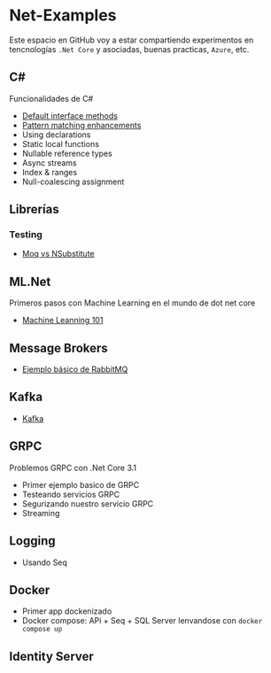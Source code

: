 # Net-Examples

Este espacio en GitHub voy a estar compartiendo experimentos en tencnologías `.Net Core` y asociadas, buenas practicas, `Azure`, etc.

## C# 

Funcionalidades de C#

* [Default interface methods](./csharp-8/InterfaceDefaultMethods.md)
* [Pattern matching enhancements](./csharp-8/InterfaceDefaultMethods.md)
* Using declarations
* Static local functions
* Nullable reference types
* Async streams
* Index & ranges
* Null-coalescing assignment

## Librerías

### Testing
* [Moq vs NSubstitute](/libraries/testing/MoqVsNSubstitute/README.md)

## ML.Net

Primeros pasos con Machine Learning en el mundo de dot net core

* [Machine Leanning 101](./ml.net/README.md)

## Message Brokers

* [Ejemplo básico de RabbitMQ](./message-brokers/rabbit-mq/README.md)

## Kafka

* [Kafka](./kafka/Readme.md)

## GRPC

Problemos GRPC con .Net Core 3.1

* Primer ejemplo basico de GRPC
* Testeando servicios GRPC
* Segurizando nuestro servicio GRPC
* Streaming

## Logging

* Usando Seq

## Docker

* Primer app dockenizado
* Docker compose: APi + Seq + SQL Server lenvandose con `docker compose up`

## Identity Server